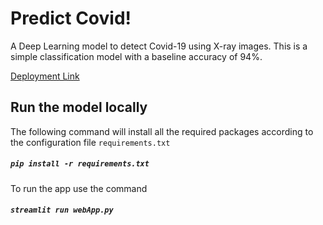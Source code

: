 # Predict Covid!


A Deep Learning model to detect Covid-19 using X-ray images.
This is a simple classification model with a baseline accuracy of 94%. 

[Deployment Link](https://predictcovid19.herokuapp.com/)

## Run the model locally

The following command will install all the required packages according to the configuration file ```requirements.txt```

##### ` pip install -r requirements.txt `

To run the app use the command

##### ` streamlit run webApp.py `
